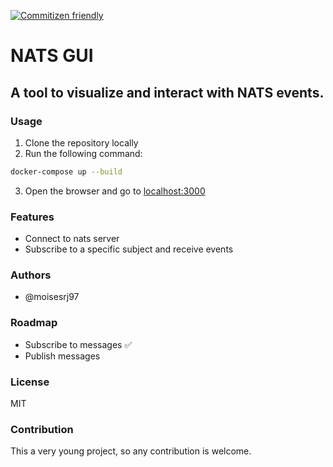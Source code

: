 [![Commitizen friendly](https://img.shields.io/badge/commitizen-friendly-brightgreen.svg)](http://commitizen.github.io/cz-cli/)

# NATS GUI

## A tool to visualize and interact with NATS events.

### Usage

1. Clone the repository locally
2. Run the following command:

```bash
docker-compose up --build
```

3. Open the browser and go to [localhost:3000](http://localhost:3000)

### Features

- Connect to nats server
- Subscribe to a specific subject and receive events

### Authors

- @moisesrj97

### Roadmap

- Subscribe to messages ✅
- Publish messages

### License

MIT

### Contribution

This a very young project, so any contribution is welcome.
